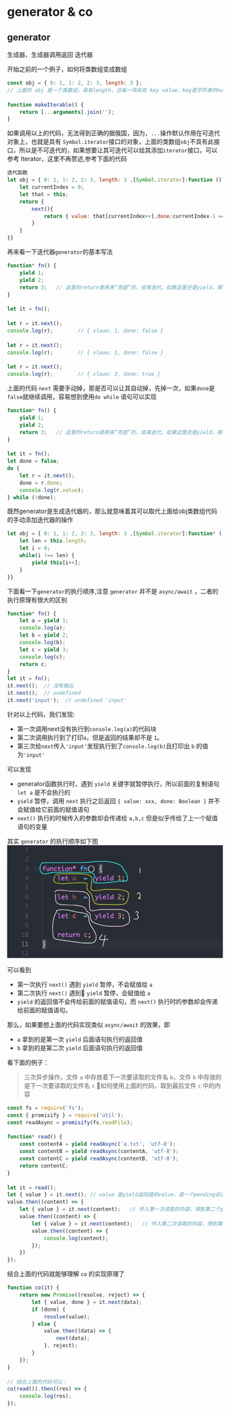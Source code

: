 # generator & co

## generator
生成器，生成器调用返回 迭代器

开始之前的一个例子，如何将类数组变成数组
```js
const obj = { 0: 1, 1: 2, 2: 3, length: 3 };
// 上面的 obj 是一个类数组，具有length，且每一项具有 key value，key是字符串的number，但是该数据无法迭代，因为其没有迭代器

function makeIterable() {
    return [...arguments].join('');
}
```

如果调用以上的代码，无法得到正确的据俄国，因为，`...`操作默认作用在可迭代对象上，也就是具有 `Symbol.iterator`接口的对象，上面的类数组`obj`不具有此接口，所以是不可迭代的，如果想要让其可迭代可以给其添加`iterator`接口，可以参考 Iterator，这里不再赘述,参考下面的代码

```js
迭代函数
let obj = { 0: 1, 1: 2, 2: 3, length: 3 ,[Symbol.iterator]:function () {
    let currentIndex = 0;
    let that = this;
    return {
        next(){
            return { value: that[currentIndex++],done:currentIndex-1 === that.length}
        }
    }
}}
```

再来看一下迭代器`generator`的基本写法

```js
function* fn() {
    yield 1;
    yield 2;
    return 3;   // 这里的return是用来“兜底”的，结束迭代，如果这里还是yield，那么第三次调用返回的done还是false，第四次调用才会返回true
}

let it = fn();

let r = it.next();
console.log(r);        // { vlaue: 1, done: false }

let r = it.next();
console.log(r);        // { vlaue: 2, done: false }

let r = it.next();
console.log(r);        // { vlaue: 3, done: true }
```

上面的代码 `next` 需要手动掉，那是否可以让其自动掉，先掉一次，如果`done`是`false`就继续调用，容易想到使用`do while` 语句可以实现

```js
function* fn() {
    yield 1;
    yield 2;
    return 3;   // 这里的return是用来“兜底”的，结束迭代，如果这里还是yield，那么第三次调用返回的done还是false，第四次调用才会返回true
}

let it = fn();
let done = false;
do {
    let r = it.next();
    done = r.done;
    console.log(r.value);
} while (!done);
```

既然generator是生成迭代器的，那么就意味着其可以取代上面给obj类数组代码的手动添加迭代器的操作

```js
let obj = { 0: 1, 1: 2, 2: 3, length: 3 ,[Symbol.iterator]:function* () {
    let len = this.length;
    let i = 0;
    while(i !== len) {
        yield this[i++];
    }
}}
```

下面看一下`generator`的执行顺序,注意 `generator` 并不是 `async/await` ，二者的执行原理有很大的区别

```js
function* fn() {
    let a = yield 1;
    console.log(a);
    let b = yield 2;
    console.log(b);
    let c = yield 3;
    console.log(c);
    return c;
}
let it = fn();
it.next();  // 没有输出
it.next();  // undefined
it.next('input');  // undefined 'input'
```

针对以上代码，我们发现:
- 第一次调用next没有执行到`console.log(a)`的代码块
- 第二次调用执行到了打印`a`，但是返回的结果却不是 `1`。
- 第三次给`next`传入`'input'`发现执行到了`console.log(b)`且打印出 `b` 的值为`'input'`

可以发现
- generator函数执行时，遇到 `yield` 关键字就暂停执行，所以前面的复制语句 `let a` 是不会执行的
- `yield` 暂停，调用 `next` 执行之后返回 `{ value: xxx, done: Boolean }` 并不会赋值给它前面的赋值语句
- `next()` 执行的时候传入的参数却会传递给 `a,b,c` 但是似乎传给了上一个赋值语句的变量

其实 `generator` 的执行顺序如下图  
![generator执行图](./img/exc-order.jpeg)

可以看到
- 第一次执行 `next()` 遇到 `yield` 暂停，不会赋值给 `a`
- 第二次执行 `next()` 遇到 `yield` 暂停，会赋值给 `a`
- `yield` 的返回值不会传给前面的赋值语句，而 `next()` 执行时的参数却会传递给前面的赋值语句。

那么，如果要想上面的代码实现类似 `async/await` 的效果，即
- `a` 拿到的是第一次 `yield` 后面语句执行的返回值
- `b` 拿到的是第二次 `yield` 后面语句执行的返回值


看下面的例子：
> 三次异步操作，文件 `a` 中存放着下一次要读取的文件名 `b`，文件 `b` 中存放的是下一次要读取的文件名 `c` 如何使用上面的代码，取到最后文件 `c` 中的内容
```js
const fs = require('fs');
const { promisify } = require('util');
const readAsync = promisify(fs.readFile);

function* read() {
    const contentA = yield readAsync('a.txt', 'utf-8');
    const contentB = yield readAsync(contentA, 'utf-8');
    const contentC = yield readAsync(contentB, 'utf-8'); 
    return contentC;
}

let it = read();
let { value } = it.next(); // value 是yield返回值的value，是一个pending状态的promise
value.then((content) => {
    let { value } = it.next(content);   // 传入第一次读取的内容，得到第二个pending的promise
    value.then((content) => {
        let { value } = it.next(content);   // 传入第二次读取的内容，得到第三个pending的promise
        value.then((content) => {
            console.log(content);
        });
    })
});
```

结合上面的代码就能够理解 `co` 的实现原理了
```js
function co(it) {
    return new Promise((resolve, reject) => {
        let { value, done } = it.next(data);
        if (done) {
            resolve(value);
        } else {
            value.then((data) => {
                next(data);
            }, reject);
        }
    });
}

// 结合上面的代码可以：
co(read()).then((res) => {
    console.log(res);
});
```
